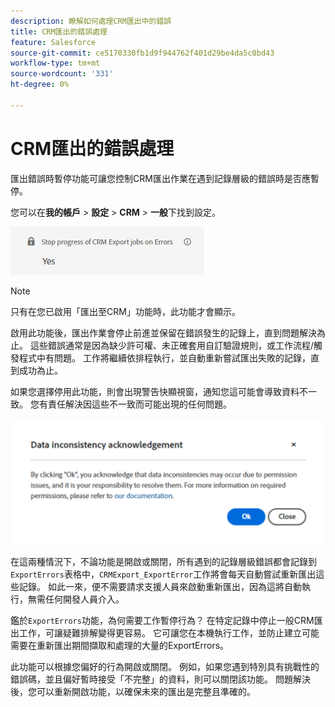 ```yaml
---
description: 瞭解如何處理CRM匯出中的錯誤
title: CRM匯出的錯誤處理
feature: Salesforce
source-git-commit: ce5170330fb1d9f944762f401d29be4da5c0bd43
workflow-type: tm+mt
source-wordcount: '331'
ht-degree: 0%

---
```


# CRM匯出的錯誤處理

匯出錯誤時暫停功能可讓您控制CRM匯出作業在遇到記錄層級的錯誤時是否應暫停。

您可以在&#x200B;**我的帳戶** > **設定** > **CRM** > **一般**&#x200B;下找到設定。

![匯出錯誤時暫停](assets/stop-progress.png)

>[!NOTE]
>
>只有在您已啟用「匯出至CRM」功能時，此功能才會顯示。

啟用此功能後，匯出作業會停止前進並保留在錯誤發生的記錄上，直到問題解決為止。 這些錯誤通常是因為缺少許可權、未正確套用自訂驗證規則，或工作流程/觸發程式中有問題。 工作將繼續依排程執行，並自動重新嘗試匯出失敗的記錄，直到成功為止。

如果您選擇停用此功能，則會出現警告快顯視窗，通知您這可能會導致資料不一致。 您有責任解決因這些不一致而可能出現的任何問題。

![資料不一致性警告](assets/data-inconsistency.png)

在這兩種情況下，不論功能是開啟或關閉，所有遇到的記錄層級錯誤都會記錄到`ExportErrors`表格中，`CRMExport_ExportError`工作將會每天自動嘗試重新匯出這些記錄。 如此一來，便不需要請求支援人員來啟動重新匯出，因為這將自動執行，無需任何開發人員介入。

鑑於`ExportErrors`功能，為何需要工作暫停行為？ 在特定記錄中停止一般CRM匯出工作，可讓疑難排解變得更容易。 它可讓您在本機執行工作，並防止建立可能需要在重新匯出期間擷取和處理的大量的ExportErrors。

此功能可以根據您偏好的行為開啟或關閉。 例如，如果您遇到特別具有挑戰性的錯誤碼，並且偏好暫時接受「不完整」的資料，則可以關閉該功能。 問題解決後，您可以重新開啟功能，以確保未來的匯出是完整且準確的。
